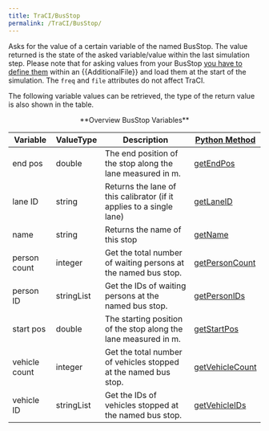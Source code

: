```yaml
---
title: TraCI/BusStop
permalink: /TraCI/BusStop/
---
```

Asks for the value of a certain variable of the named BusStop.
The value returned is the state of the asked variable/value within the
last simulation step. Please note that for asking values from your
BusStop [you have to define
them](../Simulation/Public_Transport.md#bus_stops)
within an {{AdditionalFile}} and load them at the start of the simulation. The `freq` and `file`
attributes do not affect TraCI.

The following variable values can be retrieved, the type of the return
value is also shown in the table.

<center>
**Overview BusStop Variables**
</center>

| Variable                                     | ValueType           | Description       |  [Python Method](../TraCI/Interfacing_TraCI_from_Python.md)    |
| -------------------------------------------- | ------------------- | ----------------- | -------------------------------------------------------------- |
| end pos                                  | double          | The end position of the stop along the lane measured in m.  | [getEndPos](https://sumo.dlr.de/pydoc/traci._busstop.html#BusStopDomain-getEndPos) |    
| lane ID                                  | string          | Returns the lane of this calibrator (if it applies to a single lane)        | [getLaneID](https://sumo.dlr.de/pydoc/traci._busstop.html#BusStopDomain-getLaneID) |    
| name                                  | string          | Returns the name of this stop        | [getName](https://sumo.dlr.de/pydoc/traci._busstop.html#BusStopDomain-getName) |    
| person count                                  | integer          | Get the total number of waiting persons at the named bus stop.        | [getPersonCount](https://sumo.dlr.de/pydoc/traci._busstop.html#BusStopDomain-getPersonCount) |    
| person ID                                  | stringList          | Get the IDs of waiting persons at the named bus stop.       | [getPersonIDs](https://sumo.dlr.de/pydoc/traci._busstop.html#BusStopDomain-getPersonIDs) |    
| start pos                                  | double          | The starting position of the stop along the lane measured in m.        | [getStartPos](https://sumo.dlr.de/pydoc/traci._busstop.html#BusStopDomain-getStartPos) |    
| vehicle count                                  | integer          | Get the total number of vehicles stopped at the named bus stop.        | [getVehicleCount](https://sumo.dlr.de/pydoc/traci._busstop.html#BusStopDomain-getVehicleCount) |    
| vehicle ID                                  | stringList          | Get the IDs of vehicles stopped at the named bus stop.       |[getVehicleIDs](https://sumo.dlr.de/pydoc/traci._busstop.html#BusStopDomain-getVehicleIDs)  |    


